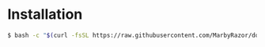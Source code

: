 # Installation

```bash
$ bash -c "$(curl -fsSL https://raw.githubusercontent.com/MarbyRazor/dotfiles-i3-ansible/main/bin/dotfiles)"
```
